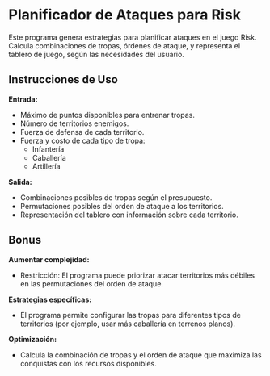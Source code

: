 # Planificador de Ataques para Risk

Este programa genera estrategias para planificar ataques en el juego Risk. Calcula combinaciones de tropas, órdenes de ataque, y representa el tablero de juego, según las necesidades del usuario.

## Instrucciones de Uso

 **Entrada:**
   - Máximo de puntos disponibles para entrenar tropas.
   - Número de territorios enemigos.
   - Fuerza de defensa de cada territorio.
   - Fuerza y costo de cada tipo de tropa:
     - Infantería
     - Caballería
     - Artillería

 **Salida:**
   - Combinaciones posibles de tropas según el presupuesto.
   - Permutaciones posibles del orden de ataque a los territorios.
   - Representación del tablero con información sobre cada territorio.


## Bonus
 **Aumentar complejidad:**
   - Restricción: El programa puede priorizar atacar territorios más débiles en las permutaciones del orden de ataque.

 **Estrategias específicas:**
   - El programa permite configurar las tropas para diferentes tipos de territorios (por ejemplo, usar más caballería en terrenos planos).
 
 **Optimización:**
   - Calcula la combinación de tropas y el orden de ataque que maximiza las conquistas con los recursos disponibles.
